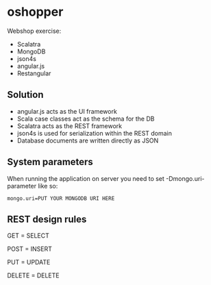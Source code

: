 oshopper
========

Webshop exercise:
* Scalatra
* MongoDB
* json4s
* angular.js
* Restangular

## Solution ##

* angular.js acts as the UI framework
* Scala case classes act as the schema for the DB
* Scalatra acts as the REST framework
* json4s is used for serialization within the REST domain
* Database documents are written directly as JSON

## System parameters ##

When running the application on server you need to set -Dmongo.uri-parameter like so:

``
mongo.uri=PUT YOUR MONGODB URI HERE
``

## REST design rules ##

GET = SELECT

POST = INSERT

PUT = UPDATE

DELETE = DELETE

